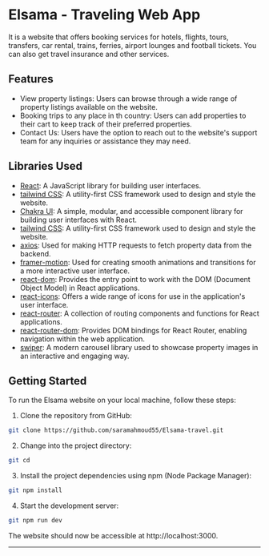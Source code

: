 # Elsama - Traveling Web App

It is a website that offers booking services for hotels, flights, tours, transfers, car rental, trains, ferries,
airport lounges and football tickets. You can also get travel insurance and other services.

## Features

- View property listings: Users can browse through a wide range of property listings available on the website.
- Booking trips to any place in th country: Users can add properties to their cart to keep track of their preferred properties.
- Contact Us: Users have the option to reach out to the website's support team for any inquiries or assistance they may need.

## Libraries Used

- [React](https://reactjs.org/): A JavaScript library for building user interfaces.
- [tailwind CSS](https://tailwindcss.com/): A utility-first CSS framework used to design and style the website.
- [Chakra UI](https://chakra-ui.com/): A simple, modular, and accessible component library for building user interfaces with React.
- [tailwind CSS](https://tailwindcss.com/): A utility-first CSS framework used to design and style the website.
- [axios](https://www.npmjs.com/package/axios): Used for making HTTP requests to fetch property data from the backend.
- [framer-motion](https://www.framer.com/api/motion/): Used for creating smooth animations and transitions for a more interactive user interface.
- [react-dom](https://reactjs.org/docs/react-dom.html): Provides the entry point to work with the DOM (Document Object Model) in React applications.
- [react-icons](https://react-icons.github.io/react-icons/): Offers a wide range of icons for use in the application's user interface.
- [react-router](https://www.npmjs.com/package/react-router): A collection of routing components and functions for React applications.
- [react-router-dom](https://www.npmjs.com/package/react-router-dom): Provides DOM bindings for React Router, enabling navigation within the web application.
- [swiper](https://swiperjs.com/): A modern carousel library used to showcase property images in an interactive and engaging way.

## Getting Started

To run the Elsama website on your local machine, follow these steps:

1. Clone the repository from GitHub:

```bash
git clone https://github.com/saramahmoud55/Elsama-travel.git
```

2. Change into the project directory:

```bash
git cd 
```

3. Install the project dependencies using npm (Node Package Manager):

```bash
git npm install
```

4. Start the development server:

```bash
git npm run dev
```

The website should now be accessible at http://localhost:3000.



<hr>

